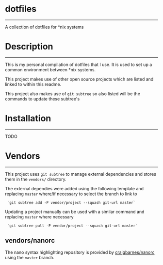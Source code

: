 dotfiles
========
---
A collection of dotfiles for *nix systems

Description
========
---

This is my personal compilation of dotfiles that I use. It is used to set up a common environment between *nix systems.

This project makes use of other open source projects which are listed and linked to within this readme. 

This project also makes use of `git subtree` so also listed will be the commands to update these subtree's


Installation
========
---
TODO


Vendors
========
---

This project uses `git subtree` to manage external dependencies and stores them in the `vendors/` directory.

The external dependies were added using the following template and replacing `master` where/if necessary to select the branch to link to

     `git subtree add -P vendor/project --squash git-url master`

Updating a project manually can be used with a similar command and replacing `master` where necessary

     `git subtree pull -P vendor/project --squash git-url master`


vendors/nanorc
--------------------

The nano syntax highlighting repository is provided by [craigbarnes/nanorc](https://github.com/craigbarnes/nanorc) using the `master` branch. 